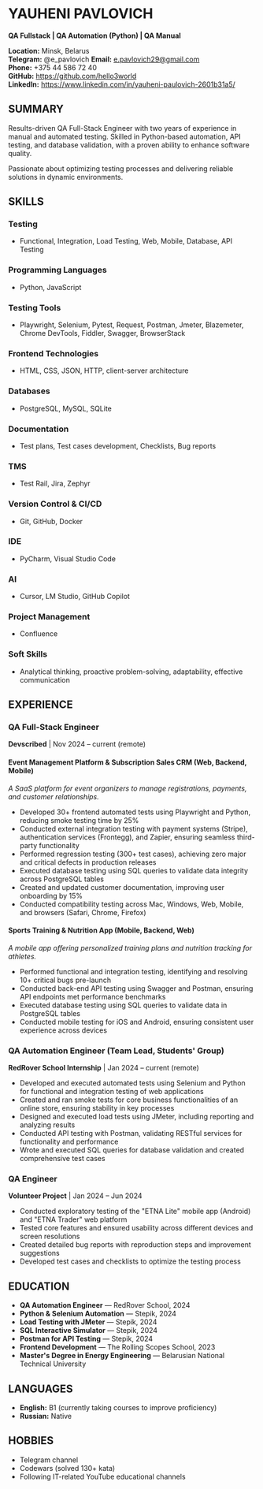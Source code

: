 # YAUHENI PAVLOVICH
**QA Fullstack | QA Automation (Python) | QA Manual**

**Location:** Minsk, Belarus  
**Telegram:** @e_pavlovich
**Email:** e.pavlovich29@gmail.com  
**Phone:** +375 44 586 72 40  
**GitHub:** https://github.com/hello3world  
**LinkedIn:** https://www.linkedin.com/in/yauheni-paulovich-2601b31a5/

## SUMMARY
Results-driven QA Full-Stack Engineer with two years of experience in manual and automated testing. Skilled in Python-based automation, API testing, and database validation, with a proven ability to enhance software quality.

Passionate about optimizing testing processes and delivering reliable solutions in dynamic environments.

## SKILLS

### Testing
- Functional, Integration, Load Testing, Web, Mobile, Database, API Testing

### Programming Languages
- Python, JavaScript

### Testing Tools
- Playwright, Selenium, Pytest, Request, Postman, Jmeter, Blazemeter, Chrome DevTools, Fiddler, Swagger, BrowserStack

### Frontend Technologies
- HTML, CSS, JSON, HTTP, client-server architecture

### Databases
- PostgreSQL, MySQL, SQLite

### Documentation
- Test plans, Test cases development, Checklists, Bug reports

### TMS
- Test Rail, Jira, Zephyr

### Version Control & CI/CD
- Git, GitHub, Docker

### IDE
- PyCharm, Visual Studio Code

### AI
- Cursor, LM Studio, GitHub Copilot

### Project Management
- Confluence

### Soft Skills
- Analytical thinking, proactive problem-solving, adaptability, effective communication

## EXPERIENCE

### QA Full-Stack Engineer
**Devscribed** | Nov 2024 – current (remote)

#### Event Management Platform & Subscription Sales CRM (Web, Backend, Mobile)
*A SaaS platform for event organizers to manage registrations, payments, and customer relationships.*

- Developed 30+ frontend automated tests using Playwright and Python, reducing smoke testing time by 25%
- Conducted external integration testing with payment systems (Stripe), authentication services (Frontegg), and Zapier, ensuring seamless third-party functionality
- Performed regression testing (300+ test cases), achieving zero major and critical defects in production releases
- Executed database testing using SQL queries to validate data integrity across PostgreSQL tables
- Created and updated customer documentation, improving user onboarding by 15%
- Conducted compatibility testing across Mac, Windows, Web, Mobile, and browsers (Safari, Chrome, Firefox)

#### Sports Training & Nutrition App (Mobile, Backend, Web)
*A mobile app offering personalized training plans and nutrition tracking for athletes.*

- Performed functional and integration testing, identifying and resolving 10+ critical bugs pre-launch
- Conducted back-end API testing using Swagger and Postman, ensuring API endpoints met performance benchmarks
- Executed database testing using SQL queries to validate data in PostgreSQL tables
- Conducted mobile testing for iOS and Android, ensuring consistent user experience across devices

### QA Automation Engineer (Team Lead, Students' Group)
**RedRover School Internship** | Jan 2024 – current (remote)

- Developed and executed automated tests using Selenium and Python for functional and integration testing of web applications
- Created and ran smoke tests for core business functionalities of an online store, ensuring stability in key processes
- Designed and executed load tests using JMeter, including reporting and analyzing results
- Conducted API testing with Postman, validating RESTful services for functionality and performance
- Wrote and executed SQL queries for database validation and created comprehensive test cases

### QA Engineer
**Volunteer Project** | Jan 2024 – Jun 2024

- Conducted exploratory testing of the "ETNA Lite" mobile app (Android) and "ETNA Trader" web platform
- Tested core features and ensured usability across different devices and screen resolutions
- Created detailed bug reports with reproduction steps and improvement suggestions
- Developed test cases and checklists to optimize the testing process

## EDUCATION
- **QA Automation Engineer** — RedRover School, 2024
- **Python & Selenium Automation** — Stepik, 2024
- **Load Testing with JMeter** — Stepik, 2024
- **SQL Interactive Simulator** — Stepik, 2024
- **Postman for API Testing** — Stepik, 2024
- **Frontend Development** — The Rolling Scopes School, 2023
- **Master's Degree in Energy Engineering** — Belarusian National Technical University

## LANGUAGES
- **English:** B1 (currently taking courses to improve proficiency)
- **Russian:** Native

## HOBBIES
- Telegram channel
- Codewars (solved 130+ kata)
- Following IT-related YouTube educational channels
